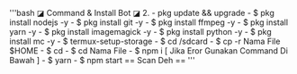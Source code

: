 '''bash
◪ Command & Install Bot ◪
2. - pkg update && upgrade
    - $ pkg install nodejs -y
    - $ pkg install git -y
    - $ pkg install ffmpeg -y
    - $ pkg install yarn -y
    - $ pkg install imagemagick -y
    - $ pkg install python -y
    - $ pkg install mc -y
    - $ termux-setup-storage
    - $ cd /sdcard
    - $ cp -r Nama File $HOME
    - $ cd
    - $ cd Nama File
    - $ npm i [ Jika Eror Gunakan Command Di Bawah ]
    - $ yarn 
    - $ npm start
                    == Scan Deh ==
'''
